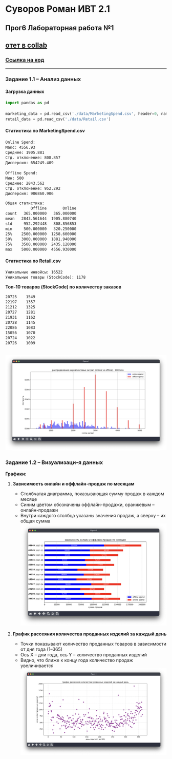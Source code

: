 # Суворов Роман ИВТ 2.1

## Прог6 Лабораторная работа №1

## [отет в collab](./report.ipynb)
### [Ссылка на код](./code)


---

### Задание 1.1 – Анализ данных

#### Загрузка данных

```python
import pandas as pd

marketing_data = pd.read_csv('./data/MarketingSpend.csv', header=0, names=['Date', 'Offline', 'Online'])
retail_data = pd.read_csv('./data/Retail.csv')
```

#### Статистика по **MarketingSpend.csv**

```text
Online Spend:
Макс: 4556.93  
Среднее: 1905.881  
Стд. отклонение: 808.857  
Дисперсия: 654249.409  

Offline Spend:
Мин: 500  
Среднее: 2843.562  
Стд. отклонение: 952.292  
Дисперсия: 906860.906  
```

```text
Общая статистика:
           Offline       Online
count   365.000000   365.000000
mean   2843.561644  1905.880740
std     952.292448   808.856853
min     500.000000   320.250000
25%    2500.000000  1258.600000
50%    3000.000000  1881.940000
75%    3500.000000  2435.120000
max    5000.000000  4556.930000
```

#### Статистика по **Retail.csv**

```text
Уникальные инвойсы: 16522  
Уникальные товары (StockCode): 1178  
```

**Топ-10 товаров (StockCode) по количеству заказов**

```text
20725    1549  
22197    1357  
21212    1325  
20727    1281  
21931    1162  
20728    1145  
22086    1083  
15056    1070  
20724    1022  
20726    1009  
```

![](3.2/prog6/lab1/images/imagereadme.png)
---

### Задание 1.2 – Визуализаци-я данных

**Графики:** 

1. **Зависимость онлайн и оффлайн-продаж по месяцам**
    
    - Столбчатая диаграмма, показывающая сумму продаж в каждом месяце
    - Синим цветом обозначены оффлайн-продажи, оранжевым – онлайн-продажи
    - Внутри каждого столбца указаны значения продаж, а сверху – их общая сумма
![](3.2/prog6/lab1/images/imagereadme-2.png)
2. **График рассеяния количества проданных изделий за каждый день**
    
    - Точки показывают количество проданных товаров в зависимости от дня года (1–365)
    - Ось X – дни года, ось Y – количество проданных изделий
    - Видно, что ближе к концу года количество продаж увеличивается
![](3.2/prog6/lab1/images/imagereadme-3.png)